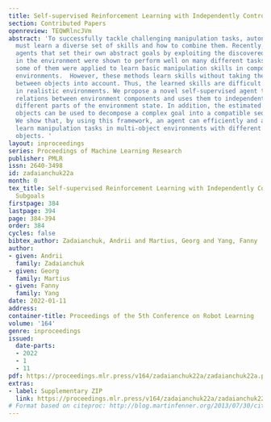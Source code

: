 ```yaml
---
title: Self-supervised Reinforcement Learning with Independently Controllable Subgoals
section: Contributed Papers
openreview: TEQWRlncJVm
abstract: 'To successfully tackle challenging manipulation tasks, autonomous agents
  must learn a diverse set of skills and how to combine them. Recently, self-supervised
  agents that set their own abstract goals by exploiting the discovered structure
  in the environment were shown to perform well on many different tasks. In particular,
  some of them were applied to learn basic manipulation skills in compositional multi-object
  environments.  However, these methods learn skills without taking the dependencies
  between objects into account. Thus, the learned skills are difficult to combine
  in realistic environments. We propose a novel self-supervised agent that estimates
  relations between environment components and uses them to independently control
  different parts of the environment state. In addition, the estimated relations between
  objects can be used to decompose a complex goal into a compatible sequence of subgoals.
  We show that, by using this framework, an agent can efficiently and automatically
  learn manipulation tasks in multi-object environments with different relations between
  objects. '
layout: inproceedings
series: Proceedings of Machine Learning Research
publisher: PMLR
issn: 2640-3498
id: zadaianchuk22a
month: 0
tex_title: Self-supervised Reinforcement Learning with Independently Controllable
  Subgoals
firstpage: 384
lastpage: 394
page: 384-394
order: 384
cycles: false
bibtex_author: Zadaianchuk, Andrii and Martius, Georg and Yang, Fanny
author:
- given: Andrii
  family: Zadaianchuk
- given: Georg
  family: Martius
- given: Fanny
  family: Yang
date: 2022-01-11
address:
container-title: Proceedings of the 5th Conference on Robot Learning
volume: '164'
genre: inproceedings
issued:
  date-parts:
  - 2022
  - 1
  - 11
pdf: https://proceedings.mlr.press/v164/zadaianchuk22a/zadaianchuk22a.pdf
extras:
- label: Supplementary ZIP
  link: https://proceedings.mlr.press/v164/zadaianchuk22a/zadaianchuk22a-supp.zip
# Format based on citeproc: http://blog.martinfenner.org/2013/07/30/citeproc-yaml-for-bibliographies/
---
```

